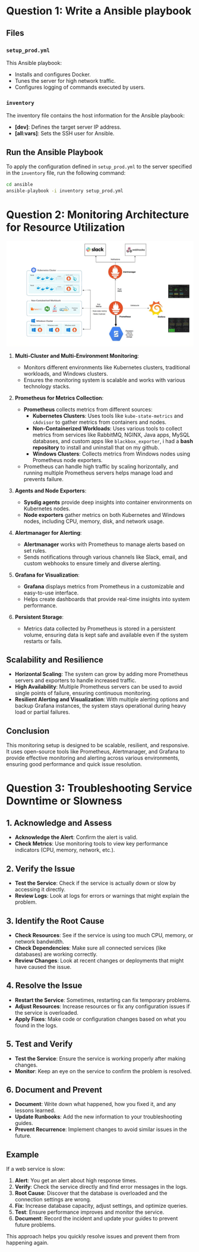 # Question 1: Write a Ansible playbook

## Files

### `setup_prod.yml`

This Ansible playbook:

- Installs and configures Docker.
- Tunes the server for high network traffic.
- Configures logging of commands executed by users.

### `inventory`

The inventory file contains the host information for the Ansible playbook:

- **[dev]**: Defines the target server IP address.
- **[all:vars]**: Sets the SSH user for Ansible.

## Run the Ansible Playbook

To apply the configuration defined in `setup_prod.yml` to the server specified in the `inventory` file, run the following command:

```bash
cd ansible
ansible-playbook -i inventory setup_prod.yml
```

# Question 2: Monitoring Architecture for Resource Utilization

![alt image](./question2/monitor.png)

1. **Multi-Cluster and Multi-Environment Monitoring**:
   - Monitors different environments like Kubernetes clusters, traditional workloads, and Windows clusters.
   - Ensures the monitoring system is scalable and works with various technology stacks.

2. **Prometheus for Metrics Collection**:
   - **Prometheus** collects metrics from different sources:
     - **Kubernetes Clusters**: Uses tools like `kube-state-metrics` and `cAdvisor` to gather metrics from containers and nodes.
     - **Non-Containerized Workloads**: Uses various tools to collect metrics from services like RabbitMQ, NGINX, Java apps, MySQL databases, and custom apps like `blackbox_exporter`, i had a **bash repository** to install and uninstall that on my github.
     - **Windows Clusters**: Collects metrics from Windows nodes using Prometheus node exporters.
   - Prometheus can handle high traffic by scaling horizontally, and running multiple Prometheus servers helps manage load and prevents failure.

3. **Agents and Node Exporters**:
   - **Sysdig agents** provide deep insights into container environments on Kubernetes nodes.
   - **Node exporters** gather metrics on both Kubernetes and Windows nodes, including CPU, memory, disk, and network usage.

4. **Alertmanager for Alerting**:
   - **Alertmanager** works with Prometheus to manage alerts based on set rules.
   - Sends notifications through various channels like Slack, email, and custom webhooks to ensure timely and diverse alerting.

5. **Grafana for Visualization**:
   - **Grafana** displays metrics from Prometheus in a customizable and easy-to-use interface.
   - Helps create dashboards that provide real-time insights into system performance.

6. **Persistent Storage**:
   - Metrics data collected by Prometheus is stored in a persistent volume, ensuring data is kept safe and available even if the system restarts or fails.

## Scalability and Resilience

- **Horizontal Scaling**: The system can grow by adding more Prometheus servers and exporters to handle increased traffic.
- **High Availability**: Multiple Prometheus servers can be used to avoid single points of failure, ensuring continuous monitoring.
- **Resilient Alerting and Visualization**: With multiple alerting options and backup Grafana instances, the system stays operational during heavy load or partial failures.

## Conclusion

This monitoring setup is designed to be scalable, resilient, and responsive. It uses open-source tools like Prometheus, Alertmanager, and Grafana to provide effective monitoring and alerting across various environments, ensuring good performance and quick issue resolution.

# Question 3: Troubleshooting Service Downtime or Slowness

## 1. Acknowledge and Assess

- **Acknowledge the Alert**: Confirm the alert is valid.
- **Check Metrics**: Use monitoring tools to view key performance indicators (CPU, memory, network, etc.).

## 2. Verify the Issue

- **Test the Service**: Check if the service is actually down or slow by accessing it directly.
- **Review Logs**: Look at logs for errors or warnings that might explain the problem.

## 3. Identify the Root Cause

- **Check Resources**: See if the service is using too much CPU, memory, or network bandwidth.
- **Check Dependencies**: Make sure all connected services (like databases) are working correctly.
- **Review Changes**: Look at recent changes or deployments that might have caused the issue.

## 4. Resolve the Issue

- **Restart the Service**: Sometimes, restarting can fix temporary problems.
- **Adjust Resources**: Increase resources or fix any configuration issues if the service is overloaded.
- **Apply Fixes**: Make code or configuration changes based on what you found in the logs.

## 5. Test and Verify

- **Test the Service**: Ensure the service is working properly after making changes.
- **Monitor**: Keep an eye on the service to confirm the problem is resolved.

## 6. Document and Prevent

- **Document**: Write down what happened, how you fixed it, and any lessons learned.
- **Update Runbooks**: Add the new information to your troubleshooting guides.
- **Prevent Recurrence**: Implement changes to avoid similar issues in the future.

## Example

If a web service is slow:

1. **Alert**: You get an alert about high response times.
2. **Verify**: Check the service directly and find error messages in the logs.
3. **Root Cause**: Discover that the database is overloaded and the connection settings are wrong.
4. **Fix**: Increase database capacity, adjust settings, and optimize queries.
5. **Test**: Ensure performance improves and monitor the service.
6. **Document**: Record the incident and update your guides to prevent future problems.

This approach helps you quickly resolve issues and prevent them from happening again.
